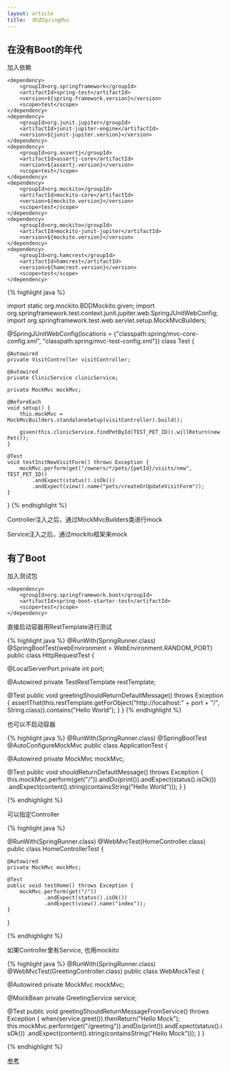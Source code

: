 ```yaml
---
layout: article
title:  测试SpringMvc
---
```


## 在没有Boot的年代

加入依赖

```
<dependency>
    <groupId>org.springframework</groupId>
    <artifactId>spring-test</artifactId>
    <version>${spring-framework.version}</version>
    <scope>test</scope>
</dependency>
<dependency>
    <groupId>org.junit.jupiter</groupId>
    <artifactId>junit-jupiter-engine</artifactId>
    <version>${junit-jupiter.version}</version>
</dependency>
<dependency>
    <groupId>org.assertj</groupId>
    <artifactId>assertj-core</artifactId>
    <version>${assertj.version}</version>
    <scope>test</scope>
</dependency>
<dependency>
    <groupId>org.mockito</groupId>
    <artifactId>mockito-core</artifactId>
    <version>${mockito.version}</version>
    <scope>test</scope>
</dependency>
<dependency>
    <groupId>org.mockito</groupId>
    <artifactId>mockito-junit-jupiter</artifactId>
    <version>${mockito.version}</version>
</dependency>
<dependency>
    <groupId>org.hamcrest</groupId>
    <artifactId>hamcrest</artifactId>
    <version>${hamcrest.version}</version>
    <scope>test</scope>
</dependency>

```


{% highlight java %}

import static org.mockito.BDDMockito.given;
import org.springframework.test.context.junit.jupiter.web.SpringJUnitWebConfig;
import org.springframework.test.web.servlet.setup.MockMvcBuilders;


@SpringJUnitWebConfig(locations = {"classpath:spring/mvc-core-config.xml", "classpath:spring/mvc-test-config.xml"})
class Test {

    @Autowired
    private VisitController visitController;

    @Autowired
    private ClinicService clinicService;

    private MockMvc mockMvc;

    @BeforeEach
    void setup() {
        this.mockMvc = MockMvcBuilders.standaloneSetup(visitController).build();

        given(this.clinicService.findPetById(TEST_PET_ID)).willReturn(new Pet());
    }

    @Test
    void testInitNewVisitForm() throws Exception {
        mockMvc.perform(get("/owners/*/pets/{petId}/visits/new", TEST_PET_ID))
            .andExpect(status().isOk())
            .andExpect(view().name("pets/createOrUpdateVisitForm"));
    }
}
{% endhighlight %}

Controller注入之后，通过MockMvcBuilders类进行mock

Service注入之后，通过mockito框架来mock


## 有了Boot


加入测试包

```
<dependency>
    <groupId>org.springframework.boot</groupId>
    <artifactId>spring-boot-starter-test</artifactId>
    <scope>test</scope>
</dependency>
```

直接启动容器用RestTemplate进行测试

{% highlight java %}
@RunWith(SpringRunner.class)
@SpringBootTest(webEnvironment = WebEnvironment.RANDOM_PORT)
public class HttpRequestTest {

  @LocalServerPort
  private int port;

  @Autowired
  private TestRestTemplate restTemplate;

  @Test
  public void greetingShouldReturnDefaultMessage() throws Exception {
    assertThat(this.restTemplate.getForObject("http://localhost:" + port + "/",
        String.class)).contains("Hello World");
  }
}
{% endhighlight %}



也可以不启动容器

{% highlight java %}
@RunWith(SpringRunner.class)
@SpringBootTest
@AutoConfigureMockMvc
public class ApplicationTest {

  @Autowired
  private MockMvc mockMvc;

  @Test
  public void shouldReturnDefaultMessage() throws Exception {
    this.mockMvc.perform(get("/")).andDo(print()).andExpect(status().isOk())
        .andExpect(content().string(containsString("Hello World")));
  }
}

{% endhighlight %}


可以指定Controller

{% highlight java %}

@RunWith(SpringRunner.class)
@WebMvcTest(HomeController.class)
public class HomeControllerTest {

    @Autowired
    private MockMvc mockMvc;

    @Test
    public void testHome() throws Exception {
        mockMvc.perform(get("/"))
                .andExpect(status().isOk())
                .andExpect(view().name("index"));
    }

}

{% endhighlight %}


如果Controller里有Service, 也用mockito


{% highlight java %}
@RunWith(SpringRunner.class)
@WebMvcTest(GreetingController.class)
public class WebMockTest {

  @Autowired
  private MockMvc mockMvc;

  @MockBean
  private GreetingService service;

  @Test
  public void greetingShouldReturnMessageFromService() throws Exception {
    when(service.greet()).thenReturn("Hello Mock");
    this.mockMvc.perform(get("/greeting")).andDo(print()).andExpect(status().isOk())
        .andExpect(content().string(containsString("Hello Mock")));
  }
}

{% endhighlight %}


[参考](https://spring.io/guides/gs/testing-web/)